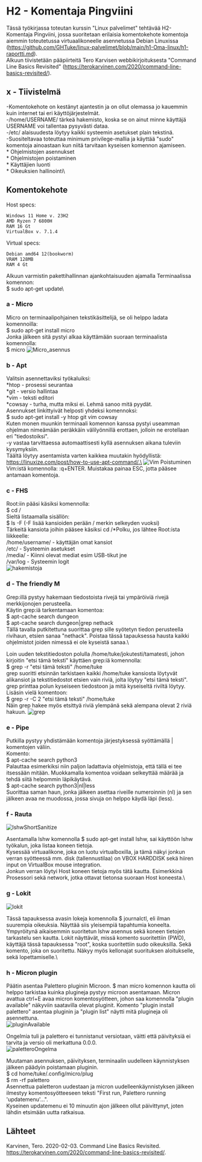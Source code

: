 # H2 - Komentaja Pingviini

Tässä työkirjassa toteutan kurssin "Linux palvelimet" tehtävää H2-Komentaja Pingviini, jossa suoritetaan erilaisia komentokehote komentoja aiemmin toteutetussa virtuaalikoneelle asennetussa Debian Linuxissa (https://github.com/GHTuke/linux-palvelimet/blob/main/h1-Oma-linux/h1-raportti.md).\
Alkuun tiivistetään pääpiirteitä Tero Karvisen webbikirjoituksesta "Command Line Basics Revisited" (https://terokarvinen.com/2020/command-line-basics-revisited/).

## x - Tiivistelmä

-Komentokehote on kestänyt ajantestin ja on ollut olemassa jo kauemmin kuin internet tai eri käyttöjärjestelmät.\
-/home/USERNAME/ tärkeä hakemisto, koska se on ainut minne käyttäjä USERNAME voi tallentaa pysyvästi dataa.\
-/etc/ alaisuudesta löytyy kaikki systeemin asetukset plain tekstinä.\
-Suositeltavaa toteuttaa minimum privilege-mallia ja käyttää "sudo" komentoja ainoastaan kun niitä tarvitaan kyseisen komennon ajamiseen.\
    * Ohjelmistojen asennukset\
    * Ohjelmistojen poistaminen\
    * Käyttäjien luonti\
    * Oikeuksien hallinointi\

## Komentokehote

Host specs:

    Windows 11 Home v. 23H2
    AMD Ryzen 7 6800H
    RAM 16 Gt
    VirtualBox v. 7.1.4

Virtual specs:

    Debian amd64 12(bookworm)
    VRAM 128MB
    RAM 4 Gt

Alkuun varmistin pakettihallinnan ajankohtaisuuden ajamalla Terminaalissa komennon:\
   $ sudo apt-get update\

### a - Micro

Micro on terminaalipohjainen tekstikäsittelijä, se oli helppo ladata komennoilla:\
   $ sudo apt-get install micro\
Jonka jälkeen sitä pystyi alkaa käyttämään suoraan terminaalista komennolla:\
   $ micro
![Micro_asennus](https://github.com/user-attachments/assets/e537e729-6ece-4d75-9027-3b07df2a58f3)

### b - Apt

Valitsin asennettaviksi työkaluiksi:\
   *htop - prosessi seurantaa\
   *git - versio hallintaa\
   *vim - teksti editori\
   *cowsay - turha, mutta miksi ei. Lehmä sanoo mitä pyydät.\
Asennukset linkittyivät helposti yhdeksi komennoksi:\
   $ sudo apt-get install -y htop git vim cowsay\
Kuten monen muunkin terminaali komennon kanssa pystyi useamman ohjelman nimeämään peräkkäin välilyönnillä erottaen, jolloin ne erotellaan eri "tiedostoiksi".\
-y vastaa tarvittaessa automaattisesti kyllä asennuksen aikana tuleviin kysymyksiin.\
Täältä löytyy asentamista varten kaikkea muutakin hyödyllistä: https://linuxize.com/post/how-to-use-apt-command/.\
![Vim](https://github.com/user-attachments/assets/ca01f249-7d6f-4a22-bdfb-0c86a43fc7c9)
Poistuminen Vim:istä komennolla: :q+ENTER. Muistakaa painaa ESC, jotta pääsee antamaan komentoja.

### c - FHS

Root:iin pääsi käsiksi komennolla:\
   $ cd /\
Sieltä listaamalla sisällön:\
   $ ls -F (-F lisää kansioiden perään / merkin selkeyden vuoksi)\
Tärkeitä kansiota joihin pääsee käsiksi cd /*Polku, jos lähtee Root:ista liikkeelle:\
   /home/username/ - käyttäjän omat kansiot\
   /etc/ - Systeemin asetukset\
   /media/ - Kiinni olevat mediat esim USB-tikut jne\
   /var/log - Systeemin logit\
![hakemistoja](https://github.com/user-attachments/assets/118c53ad-f4c0-4f17-8792-a99a4b336b4c)

### d - The friendly M

Grep:illä pystyy hakemaan tiedostoista rivejä tai ympäröiviä rivejä merkkijonojen perusteella.\
Käytin grep:iä tarkentamaan komentoa:\
   $ apt-cache search dungeon\
   $ apt-cache search dungeon|grep nethack\
Tällä tavalla putkitettuna suorittaa grep sille syötetyn tiedon perusteella rivihaun, etsien sanaa "nethack". Poistaa tässä tapauksessa hausta kaikki ohjelmistot joiden nimessä ei ole kyseistä sanaa.\

Loin uuden tekstitiedoston polulla /home/tuke/jokutesti/tamatesti, johon kirjoitin "etsi tämä teksti" käyttäen grep:iä komennolla:\
   $ grep -r "etsi tämä teksti" /home/tuke\
grep suoritti etsinnän tarkistaen kaikki /home/tuke kansiosta löytyvät alikansiot ja tekstitiedostot etsien vain riviä, jolta löytyy "etsi tämä teksti".\
grep printtaa polun kyseiseen tiedostoon ja mitä kyseiseltä riviltä löytyy.
Lisäsin vielä komentoon:\
   $ grep -r -C 2 "etsi tämä teksti" /home/tuke\
Näin grep hakee myös etsittyä riviä ylempänä sekä alempana olevat 2 riviä hakuun.
![grep](https://github.com/user-attachments/assets/809fd69d-5b18-40b4-9b4c-a3e6e093db8c)

### e - Pipe

Putkilla pystyy yhdistämään komentoja järjestyksessä syöttämällä | komentojen väliin.\
Komento:\
   $ apt-cache search python3\
Palauttaa esimerkiksi niin paljon ladattavia ohjelmistoja, että tällä ei tee itsessään mitään. Muokkamalla komentoa voidaan selkeyttää määrää ja tehdä siitä helpommin läpikäytävä.\
   $ apt-cache search python3|nl|less\
Suorittaa saman haun, jonka jälkeen asettaa riveille numeroinnin (nl) ja sen jälkeen avaa ne muodossa, jossa sivuja on helppo käydä läpi (less).

### f - Rauta

![lshwShortSanitize](https://github.com/user-attachments/assets/fa366356-8f9d-497f-84e1-0c77296c8a40)

Asentamalla lshw komennolla $ sudo apt-get install lshw, sai käyttöön lshw työkalun, joka listaa koneen tietoja.\
Kysessää virtuaalikone, joka on luotu virtualboxilla, ja tämä näkyi jonkun verran syötteessä mm. disk (tallennustilaa) on VBOX HARDDISK sekä hiiren input on VirtualBox mouse integration.\
Jonkun verran löytyi Host koneen tietoja myös tätä kautta. Esimerkkinä Prosessori sekä network, jotka ottavat tietonsa suoraan Host koneesta.\

### g - Lokit

![lokit](https://github.com/user-attachments/assets/acbede54-5c8e-4d98-9e1d-2069b4756750)

Tässä tapauksessa avasin lokeja komennolla $ journalctl, eli ilman suurempia oikeuksia. Näyttää siis yleisempiä tapahtumia koneelta.\
Ympyröitynä aikaisemmin suoritetun lshw asennus sekä koneen tietojen tarkastelu sen kautta. Lokit näyttävät, missä komento suoritettiin (PWD), käyttäjä tässä tapauksessa "root", koska suoritettiin sudo oikeuksilla. Sekä komento, joka on suoritettu. Näkyy myös kellonajat suorituksen aloitukselle, sekä lopettamiselle.\

### h - Micron plugin

Päätin asentaa Palettero pluginin Microon.
$ man micro komennon kautta oli helppo tarkistaa kuinka plugineja pystyy microon asentamaan. Micron avattua ctrl+E avaa micron komentosyötteen, johon saa komennolla "plugin available" näkyviin saatavilla olevat pluginit. Komento "plugin install palettero" asentaa pluginin ja "plugin list" näytti mitä plugineja oli asennettuna.\
![pluginAvailable](https://github.com/user-attachments/assets/54ee1a64-93e9-49b2-84e4-8070cb66edb6)

Ongelmia tuli ja palettero ei tunnistanut versiotaan, väitti että päivityksiä ei tarvita ja versio oli merkattuna 0.0.0.\
![paletteroOngelma](https://github.com/user-attachments/assets/a3336c6e-022c-4df5-9137-03e292fb7712)

Muutaman asennuksen, päivityksen, terminaalin uudelleen käynnistyksen jälkeen päädyin poistamaan pluginin.\
   $ cd home/tuke/.config/micro/plug\
   $ rm -rf palettero\
Asennettua paletteron uudestaan ja micron uudelleenkäynnistyksen jälkeen ilmestyy komentosyötteeseen teksti "First run, Palettero running 'updatemenu'...".\
Kyseinen updatemenu ei 10 minuutin ajon jälkeen ollut päivittynyt, joten lähdin etsimään uutta ratkaisua.


## Lähteet

Karvinen, Tero. 2020-02-03. Command Line Basics Revisited. https://terokarvinen.com/2020/command-line-basics-revisited/.
